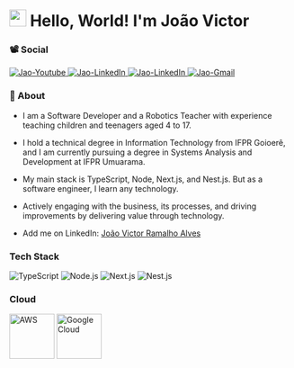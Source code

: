<h1><img src="https://raw.githubusercontent.com/kaueMarques/kaueMarques/master/hi.gif" height="30px"> Hello, World! I'm João Victor</h1>

### 📽 Social
<a href="https://youtube.com/devlandia" target="_blank">
  <img
    src="https://img.shields.io/badge/-Dev%20Lândia-1dba54?style=flat-square&labelColor=1dba54&logo=youtube&logoColor=121212&link=https://youtube.com/devlandia"
    alt="Jao-Youtube"
  />
</a>

<a href="https://www.linkedin.com/in/404jv/">
  <img
    src="https://img.shields.io/badge/-LinkedIn-1dba54?style=flat-square&labelColor=1dba54&logo=Linkedin&logoColor=121212&link=https://www.linkedin.com/in/404jv/"
    target="_blank"
    alt="Jao-LinkedIn"
  />
</a>

<a href="https://twitter.com/401jv" target="_blank">
  <img
    src="https://img.shields.io/badge/-Twitter-1dba54?style=flat-square&labelColor=1dba54&logo=twitter&logoColor=121212&link=https://twitter.com/401jv"
    target="_blank"
    alt="Jao-LinkedIn"
  />
</a>

<a href="mailto:joaovictorramalho7@gmail.com" target="_blank">
  <img
    src="https://img.shields.io/badge/-joaovictorramalho7@gmail.com-1dba54?style=flat-square&labelColor=1dba54&logo=gmail&logoColor=121212&link=mailto:joaovictorramalho7@gmail.com"
    target="_blank"
    alt="Jao-Gmail"
  />
</a>

### 💚 About
- I am a Software Developer and a Robotics Teacher with experience teaching children and teenagers aged 4 to 17.

- I hold a technical degree in Information Technology from IFPR Goioerê, and I am currently pursuing a degree in Systems Analysis and Development at IFPR Umuarama.

- My main stack is TypeScript, Node, Next.js, and Nest.js. But as a software engineer, I learn any technology.

- Actively engaging with the business, its processes, and driving improvements by delivering value through technology.

- Add me on LinkedIn: [João Victor Ramalho Alves](https://www.linkedin.com/in/404jv/)

### Tech Stack
![TypeScript](https://img.shields.io/badge/TypeScript-007ACC?style=for-the-badge&logo=typescript&logoColor=white)
![Node.js](https://img.shields.io/badge/Node.js-339933?style=for-the-badge&logo=nodedotjs&logoColor=white)
![Next.js](https://img.shields.io/badge/Next.js-000000?style=for-the-badge&logo=nextdotjs&logoColor=white)
![Nest.js](https://img.shields.io/badge/Nest.js-E0234E?style=for-the-badge&logo=nestjs&logoColor=white)

### Cloud
<img src="https://upload.wikimedia.org/wikipedia/commons/9/93/Amazon_Web_Services_Logo.svg" width="80" height="80" alt="AWS" /> <img src="https://cdn.jsdelivr.net/gh/devicons/devicon/icons/googlecloud/googlecloud-original.svg" width="80" height="80" alt="Google Cloud" />
